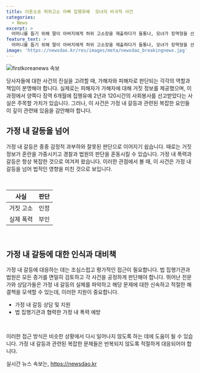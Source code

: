 ```yaml
---
title: 이혼소송 허위고소 아빠 집행유예  모녀의 비극적 사건
categories:
  - News
excerpt: >
  어머니를 돕기 위해 딸이 아버지에게 허위 고소장을 제출하다가 들통나, 모녀가 징역형을 선고받았다. 이혼 소송에서 유리한 자료를 얻기 위해 이런 행동을 한 것으로 밝혀졌으며, 실제로는 딸이 아버지를 폭행하려다가 제압당한 사실이 확인돼 형량이 결정됐다. 혐의를 인정하고 반성한 점 등을 고려해 집행유예가 부여됐지만, 이 같은 행동은 매우 불량하다는 점을 강조했다. (150자)
feature_text: >
  어머니를 돕기 위해 딸이 아버지에게 허위 고소장을 제출하다가 들통나, 모녀가 징역형을 선고받았다. 이혼 소송에서 유리한 자료를 얻기 위해 이런 행동을 한 것으로 밝혀졌으며, 실제로는 딸이 아버지를 폭행하려다가 제압당한 사실이 확인돼 형량이 결정됐다. 혐의를 인정하고 반성한 점 등을 고려해 집행유예가 부여됐지만, 이 같은 행동은 매우 불량하다는 점을 강조했다. (150자)
image: 'https://newsdao.kr/res/images/meta/newsdao_breakingnews.jpg'
---
```


<p><img src="https://newsdao.kr/res/images/meta/newsdao_breakingnews.jpg" alt="firstkoreanews 속보" /></p>

<p>당사자들에 대한 사건의 진실을 고려할 때, 가해자와 피해자로 판단되는 각각의 역할과 책임이 분명해야 합니다. 실제로는 피해자가 가해자에 대해 거짓 정보를 제공했으며, 이 과정에서 양쪽다 징역 6개월에 집행유예 2년과 120시간의 사회봉사를 선고받았다는 사실은 주목할 가치가 있습니다. 그러나, 이 사건은 가정 내 갈등과 관련된 복잡한 요인들이 깊이 관련돼 있음을 감안해야 합니다.</p>

<h2 data-ke-size="size26">가정 내 갈등을 넘어</h2>

<p>가정 내 갈등은 종종 감정적 과부하와 잘못된 판단으로 이어지기 쉽습니다. 때로는 거짓 정보가 혼란을 가중시키고 경찰과 법원의 판단을 혼동시킬 수 있습니다. 가정 내 폭력과 갈등은 항상 복잡한 것으로 여겨져 왔습니다. 이러한 관점에서 볼 때, 이 사건은 가정 내 갈등을 넘어 법적인 영향을 미친 것으로 보입니다.</p>

<p data-ke-size="size16">&nbsp;</p>

<table>
    <thead>
        <tr>
            <th style="text-align: center;">사실</th>
            <th style="text-align: center;">판단</th>
        </tr>
    </thead>
    <tbody>
        <tr>
            <td style="text-align: center;">거짓 고소</td>
            <td style="text-align: center;">인정</td>
        </tr>
        <tr>
            <td style="text-align: center;">실제 폭력</td>
            <td style="text-align: center;">부인</td>
        </tr>
    </tbody>
</table>

<p data-ke-size="size16">&nbsp;</p>

<h2 data-ke-size="size26">가정 내 갈등에 대한 인식과 대비책</h2>

<p>가정 내 갈등에 대응하는 데는 조심스럽고 평가적인 접근이 필요합니다. 법 집행기관과 법원은 모든 증거를 면밀히 검토하고 각 사건을 공정하게 판단해야 합니다. 뛰어난 전문가와 상담가들은 가정 내 갈등의 실체를 파악하고 해당 문제에 대한 신속하고 적절한 해결책을 모색할 수 있는데, 이러한 지원이 중요합니다.</p>

<ul>
    <li>가정 내 갈등 상담 및 지원</li>
    <li>법 집행기관과 협력한 가정 내 폭력 예방</li>
</ul>

<p data-ke-size="size16">&nbsp;</p>

<p>이러한 접근 방식은 비슷한 상황에서 다시 일어나지 않도록 하는 데에 도움이 될 수 있습니다. 가정 내 갈등과 관련된 복잡한 문제들은 반복되지 않도록 적절하게 대응되어야 합니다.</p>
실시간 뉴스 속보는, <a href="https://newsdao.kr" rel="dofollow">https://newsdao.kr</a>


